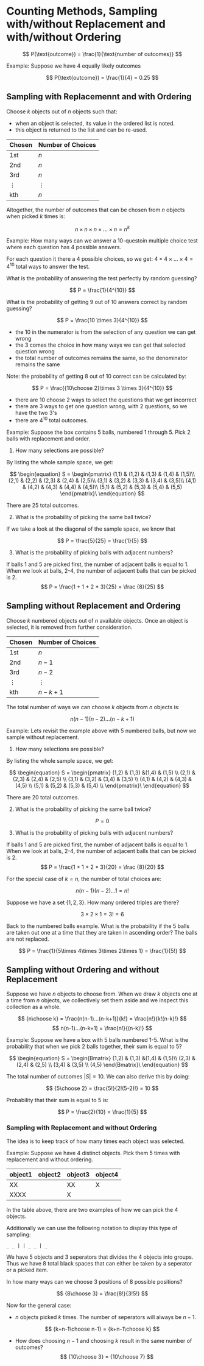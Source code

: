 # Counting Methods, Sampling with/without Replacement and with/without Ordering

$$
P(\text{outcome}) = \frac{1}{\text{number of outcomes}}
$$

Example: Suppose we have 4 equally likely outcomes

$$
P(\text{outcome}) = \frac{1}{4} = 0.25
$$

## Sampling with Replacemennt and with Ordering

Choose $k$ objects out of $n$ objects such that:

* when an object is selected, its value in the ordered list is noted.
* this object is returned to the list and can be re-used.

| Chosen | Number of Choices |
| --- | --- |
| 1st | $n$ |
| 2nd | $n$ |
| 3rd | $n$ |
| $\vdots$  | $\vdots$ |
| kth | $n$ |

Altogether, the number of outcomes that can be chosen from $n$ objects when picked $k$ times is:

$$
n \times n \times n \times ... \times n = n^k
$$

Example: How many ways can we answer a 10-questoin multiple choice test where each question has 4 possible answers.

For each question it there a 4 possible choices, so we get: $4 \times 4 \times ... \times 4 = 4^{10}$ total ways to answer the test. 

What is the probability of answering the test perfectly by random guessing?

$$
P = \frac{1}{4^{10}}
$$

What is the probability of getting 9 out of 10 answers correct by random guessing?

$$
P = \frac{10 \times 3}{4^{10}}
$$

* the 10 in the numerator is from the selection of any question we can get wrong
* the 3 comes the choice in how many ways we can get that selected question wrong
* the total number of outcomes remains the same, so the denominator remains the same

Note: the probability of getting 8 out of 10 correct can be calculated by:

$$
P = \frac{{10\choose 2}\times 3 \times 3}{4^{10}}
$$

* there are 10 choose 2 ways to select the questions that we get incorrect
* there are 3 ways to get one question wrong, with 2 questions, so we have the two 3's
* there are $4^{10}$ total outcomes.

Example: Suppose the box contains 5 balls, numbered 1 through 5. Pick 2 balls with replacement and order.

1. How many selections are possible?

By listing the whole sample space, we get:

$$
\begin{equation}
S =
\begin{pmatrix}
(1,1) & (1,2) & (1,3) & (1,4) & (1,5)\\
(2,1) & (2,2) & (2,3) & (2,4) & (2,5)\\
(3,1) & (3,2) & (3,3) & (3,4) & (3,5)\\
(4,1) & (4,2) & (4,3) & (4,4) & (4,5)\\
(5,1) & (5,2) & (5,3) & (5,4) & (5,5)
\end{pmatrix}\
\end{equation}
$$


There are 25 total outcomes.

2. What is the probability of picking the same ball twice? 

If we take a look at the diagonal of the sample space, we know that 

$$
P = \frac{5}{25} = \frac{1}{5}
$$

3. What is the probability of picking balls with adjacent numbers?

If balls 1 and 5 are picked first, the number of adjacent balls is equal to 1. When we look at balls, 2-4, the number of adjacent balls that can be picked is 2.
$$
P = \frac{1 + 1 + 2 * 3}{25} = \frac {8}{25}
$$

## Sampling without Replacement and Ordering

Choose $k$ numbered objects out of $n$ available objects. Once an object is selected, it is removed from further consideration.

| Chosen | Number of Choices |
| --- | --- |
| 1st | $n$ |
| 2nd | $n-1$ |
| 3rd | $n-2$ |
| $\vdots$  | $\vdots$ |
| kth | $n-k+1$ |

The total number of ways we can choose $k$ objects from $n$ objects is:

$$
n(n-1)(n-2)...(n-k+1)
$$

Example: Lets revisit the example above with 5 numbered balls, but now we sample without replacement.

1. How many selections are possible?

By listing the whole sample space, we get:

$$
\begin{equation}
S =
\begin{pmatrix}
(1,2) & (1,3) &(1,4) & (1,5) \\
(2,1) & (2,3) & (2,4) & (2,5) \\
(3,1) & (3,2) & (3,4) & (3,5) \\
(4,1) & (4,2) & (4,3) & (4,5) \\
(5,1) & (5,2) & (5,3) & (5,4) \\
\end{pmatrix}\
\end{equation}
$$

There are 20 total outcomes.

2. What is the probability of picking the same ball twice? 

$$
P = 0
$$

3. What is the probability of picking balls with adjacent numbers?

If balls 1 and 5 are picked first, the number of adjacent balls is equal to 1. When we look at balls, 2-4, the number of adjacent balls that can be picked is 2.
$$
P = \frac{1 + 1 + 2 * 3}{20} = \frac {8}{20}
$$

For the special case of $k = n$, the number of total choices are:

$$
n(n-1)(n-2)...1 = n!
$$

Suppose we have a set $\{1,2,3\}$. How many ordered triples are there?

$$
3 \times 2 \times 1 = 3! = 6
$$

Back to the numbered balls example. What is the probability if the 5 balls are taken out one at a time that they are taken in ascending order? The balls are not replaced.

$$
P = \frac{1}{5\times 4\times 3\times 2\times 1} = \frac{1}{5!}
$$

## Sampling without Ordering and without Replacement

Suppose we have $n$ objects to choose from. When we draw $k$ objects one at a time from $n$ objects, we collectively set them aside and we inspect this collection as a whole.

$$
{n\choose k} = \frac{n(n-1)...(n-k+1)}{k!} = \frac{n!}{k!(n-k)!}
$$
$$
n(n-1)...(n-k+1) = \frac{n!}{(n-k)!}
$$

Example: Suppose we have a box with 5 balls numbered 1-5. What is the probability that when we pick 2 balls together, their sum is equal to 5?

$$
\begin{equation}
S =
\begin{Bmatrix}
(1,2) & (1,3) &(1,4) & (1,5)\\
(2,3) & (2,4) & (2,5) \\
(3,4) & (3,5) \\
(4,5)
\end{Bmatrix}\
\end{equation}
$$

The total number of outcomes $|S| = 10$. We can also derive this by doing:

$$
{5\choose 2} = \frac{5!}{2!(5-2)!} = 10
$$

Probability that their sum is equal to 5 is: 

$$
P = \frac{2}{10} = \frac{1}{5}
$$ 

### Sampling with Replacement and without Ordering

The idea is to keep track of how many times each object was selected.

Example: Suppose we have 4 distinct objects. Pick them 5 times with replacement and without ordering.

| object1 | object2| object3 | object4|
| --- | --- | --- | --- |
| XX | | XX | X |
| XXXX | | X ||

In the table above, there are two examples of how we can pick the 4 objects.

Additionally we can use the following notation to display this type of sampling:

`_ _ | | _ _ | _`

We have 5 objects and 3 seperators that divides the 4 objects into groups. Thus we have 8 total black spaces that can either be taken by a seperator or a picked item.

In how many ways can we choose 3 positions of 8 possible positions?

$$
{8\choose 3} = \frac{8!}{3!5!}
$$

Now for the general case:

* $n$ objects picked $k$ times. The number of seperators will always be $n-1$. 

$$
{k+n-1\choose n-1} = {k+n-1\choose k}
$$

* How does choosing $n-1$ and choosing $k$ result in the same number of outcomes?
$$
{10\choose 3} = {10\choose 7}
$$
